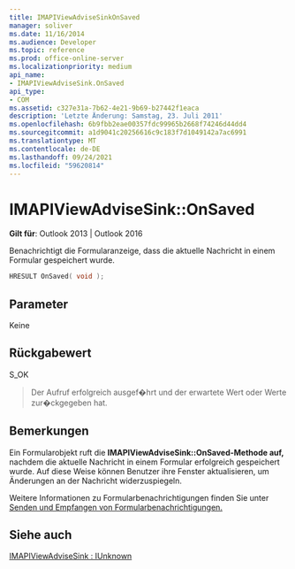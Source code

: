 ```yaml
---
title: IMAPIViewAdviseSinkOnSaved
manager: soliver
ms.date: 11/16/2014
ms.audience: Developer
ms.topic: reference
ms.prod: office-online-server
ms.localizationpriority: medium
api_name:
- IMAPIViewAdviseSink.OnSaved
api_type:
- COM
ms.assetid: c327e31a-7b62-4e21-9b69-b27442f1eaca
description: 'Letzte Änderung: Samstag, 23. Juli 2011'
ms.openlocfilehash: 6b9fbb2eae00357fdc99965b2668f74246d44dd4
ms.sourcegitcommit: a1d9041c20256616c9c183f7d1049142a7ac6991
ms.translationtype: MT
ms.contentlocale: de-DE
ms.lasthandoff: 09/24/2021
ms.locfileid: "59620814"
---
```

# <a name="imapiviewadvisesinkonsaved"></a>IMAPIViewAdviseSink::OnSaved

  
  
**Gilt für**: Outlook 2013 | Outlook 2016 
  
Benachrichtigt die Formularanzeige, dass die aktuelle Nachricht in einem Formular gespeichert wurde.
  
```cpp
HRESULT OnSaved( void );
```

## <a name="parameters"></a>Parameter

Keine
  
## <a name="return-value"></a>Rückgabewert

S_OK 
  
> Der Aufruf erfolgreich ausgef�hrt und der erwartete Wert oder Werte zur�ckgegeben hat.
    
## <a name="remarks"></a>Bemerkungen

Ein Formularobjekt ruft die **IMAPIViewAdviseSink::OnSaved-Methode auf,** nachdem die aktuelle Nachricht in einem Formular erfolgreich gespeichert wurde. Auf diese Weise können Benutzer ihre Fenster aktualisieren, um Änderungen an der Nachricht widerzuspiegeln. 
  
Weitere Informationen zu Formularbenachrichtigungen finden Sie unter [Senden und Empfangen von Formularbenachrichtigungen.](sending-and-receiving-form-notifications.md)
  
## <a name="see-also"></a>Siehe auch



[IMAPIViewAdviseSink : IUnknown](imapiviewadvisesinkiunknown.md)

